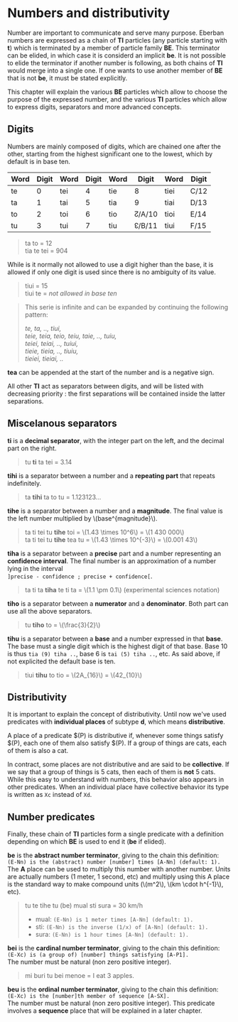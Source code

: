 # Numbers and distributivity

Number are important to communicate and serve many purpose. Eberban numbers
are expressed as a chain of __TI__ particles (any particle starting with __t__)
which is terminated by a member of particle family __BE__. This terminator can
be elided, in which case it is considerd an implicit __be__. It is not
possible to elide the terminator if another number is following, as both chains
of __TI__ would merge into a single one. If one wants to use another member of
__BE__ that is not __be__, it must be stated explicitly.

This chapter will explain the various __BE__ particles which allow to choose
the purpose of the expressed number, and the various __TI__ particles which
allow to express digits, separators and more advanced concepts.

## Digits

Numbers are mainly composed of digits, which are chained one after the other,
starting from the highest significant one to the lowest, which by default
is in base ten.

| Word | Digit | Word | Digit | Word | Digit  | Word | Digit |
| ---- | ----- | ---- | ----- | ---- | ------ | ---- | ----- |
| te   | 0     | tei  | 4     | tie  | 8      | tiei | C/12  |
| ta   | 1     | tai  | 5     | tia  | 9      | tiai | D/13  |
| to   | 2     | toi  | 6     | tio  | ↊/A/10 | tioi | E/14  |
| tu   | 3     | tui  | 7     | tiu  | ↋/B/11 | tiui | F/15  |

> ta to = 12  
> tia te tei = 904

While is it normally not allowed to use a digit higher than the base, it is
allowed if only one digit is used since there is no ambiguity of its value.

> tiui = 15  
> tiui te = _not allowed in base ten_

> This serie is infinite and can be expanded by continuing the following
> pattern:
> 
> _te, ta, .., tiui,_  
> _teie, teia, teio, teiu, taie, .., tuiu,_  
> _teiei, teiai, .., tuiui,_  
> _tieie, tieia, .., tiuiu,_  
> _tieiei, tieiai, .._

__tea__ can be appended at the start of the number and is a negative sign.

All other __TI__ act as separators between digits, and will be listed with
decreasing priority : the first separations will be contained inside the latter
separations.

## Miscelanous separators

__ti__ is a __decimal separator__, with the integer part on the left, and the
decimal part on the right.

> tu __ti__ ta tei = 3.14

__tihi__ is a separator between a number and a __repeating part__ that repeats
indefinitely.

> ta __tihi__ ta to tu = 1.123123...

__tihe__ is a separator between a number and a __magnitude__. The final value
is the left number multiplied by \\(base^{magnitude}\\).

> ta ti tei tu __tihe__ toi = \\(1.43 \times 10^6\\) = \\(1 430 000\\)  
> ta ti tei tu __tihe__ tea tu = \\(1.43 \times 10^{-3}\\) = \\(0.001 43\\)  
> 
__tiha__ is a separator between a __precise__ part and a number representing an
__confidence interval__. The final number is an approximation of a number lying in the
interval  
`]precise - confidence ; precise + confidence[`.

> ta ti ta __tiha__ te ti ta = \\(1.1 \pm 0.1\\) (experimental sciences notation)

__tiho__ is a separator between a __numerator__ and a __denominator__. Both part
can use all the above separators.

> tu __tiho__ to = \\(\frac{3}{2}\\)

__tihu__ is a separator between a __base__ and a number expressed in
that __base__. The base must a single digit which is the highest digit of that
base. Base 10 is thus `tia (9) tiha ..`, base 6 is `tai (5) tiha ..`, etc. As
said above, if not explicited the default base is ten.

> tiui __tihu__ to tio = \\(2A_{16}\\) = \\(42_{10}\\)

## Distributivity

It is important to explain the concept of distributivity. Until now
we've used predicates with __individual places__ of subtype __d__, which means
__distributive__.

A place of a predicate $(P) is distributive if, whenever some things satisfy
$(P), each one of them also satisfy $(P). If a group of things are cats, each of
them is also a cat.

In contract, some places are not distributive and are said to be __collective__.
If we say that a group of things is 5 cats, then each of them is __not__ 5 cats.
While this easy to understand with numbers, this behavior also appears in other
predicates. When an individual place have collective behavior its type is
written as `Xc` instead of `Xd`.

## Number predicates

Finally, these chain of __TI__ particles form a single predicate with a
definition depending on which __BE__ is used to end it (__be__ if elided).

__be__ is the __abstract number terminator__, giving to the chain this
definition:  
`(E-Nn) is the (abstract) number [number] times [A-Nn] (default: 1).`  
The __A__ place can be used to multiply this number with another number. Units
are actually numbers (1 meter, 1 second, etc) and multiply using this A place is
the standard way to make compound units (\\(m^2\\), \\(km \cdot h^{-1}\\), etc).

> tu te tihe tu (be) mual sti sura = 30 km/h
> - mual: `(E-Nn) is 1 meter times [A-Nn] (default: 1).`
> - sti: `(E-Nn) is the inverse (1/x) of [A-Nn] (default: 1).`
> - sura: `(E-Nn) is 1 hour times [A-Nn] (default: 1).`

__bei__ is the __cardinal number terminator__, giving to the chain this
definition:  
`(E-Xc) is (a group of) [number] things satisfying [A-P1].`  
The number must be natural (non zero positive integer).

> mi buri tu bei menoe = I eat 3 apples.

__beu__ is the __ordinal number terminator__, giving to the chain this
definition:  
`(E-Xc) is the [number]th member of sequence [A-SX].`  
The number must be natural (non zero positive integer).
This predicate involves a __sequence__ place that will be explained in a
later chapter.